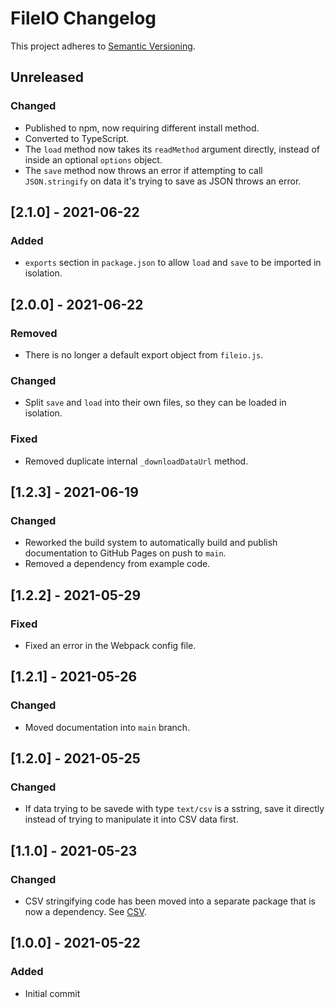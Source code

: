 # FileIO Changelog

This project adheres to [Semantic Versioning](https://semver.org/spec/v2.0.0.html).

## Unreleased

### Changed

* Published to npm, now requiring different install method.
* Converted to TypeScript.
* The `load` method now takes its `readMethod` argument directly, instead of inside an optional `options` object.
* The `save` method now throws an error if attempting to call `JSON.stringify` on data it's trying to save as JSON throws an error.

## [2.1.0] - 2021-06-22

### Added

* `exports` section in `package.json` to allow `load` and `save` to be imported in isolation.

## [2.0.0] - 2021-06-22

### Removed

* There is no longer a default export object from `fileio.js`.

### Changed

* Split `save` and `load` into their own files, so they can be loaded in isolation.

### Fixed

* Removed duplicate internal `_downloadDataUrl` method.

## [1.2.3] - 2021-06-19

### Changed

* Reworked the build system to automatically build and publish documentation to GitHub Pages on push to `main`.
* Removed a dependency from example code.

## [1.2.2] - 2021-05-29

### Fixed

* Fixed an error in the Webpack config file.

## [1.2.1] - 2021-05-26

### Changed

* Moved documentation into `main` branch.

## [1.2.0] - 2021-05-25

### Changed

* If data trying to be savede with type `text/csv` is a sstring, save it directly instead of trying to manipulate it into CSV data first.

## [1.1.0] - 2021-05-23

### Changed

* CSV stringifying code has been moved into a separate package that is now a dependency. See [CSV](https://github.com/cipscis/csv).

## [1.0.0] - 2021-05-22

### Added

* Initial commit
